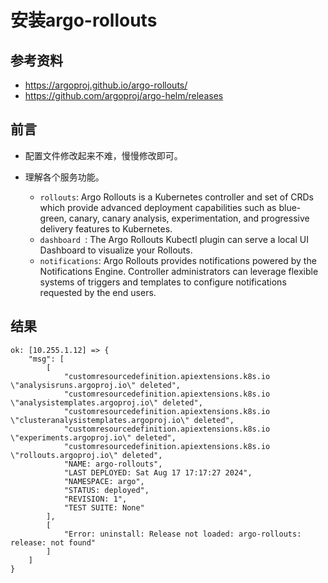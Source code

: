 # 安装argo-rollouts


## 参考资料
- https://argoproj.github.io/argo-rollouts/
- https://github.com/argoproj/argo-helm/releases


## 前言
- 配置文件修改起来不难，慢慢修改即可。

- 理解各个服务功能。
  - `rollouts`:      Argo Rollouts is a Kubernetes controller and set of CRDs which provide advanced deployment 
                     capabilities such as blue-green, canary, canary analysis, experimentation, 
                     and progressive delivery features to Kubernetes.
  - `dashboard `:    The Argo Rollouts Kubectl plugin can serve a local UI Dashboard to visualize your Rollouts.              
  - `notifications`: Argo Rollouts provides notifications powered by the Notifications Engine. Controller 
                     administrators can leverage flexible systems of triggers and templates to configure 
                     notifications requested by the end users.                 

## 结果
```shell
ok: [10.255.1.12] => {
    "msg": [
        [
            "customresourcedefinition.apiextensions.k8s.io \"analysisruns.argoproj.io\" deleted",
            "customresourcedefinition.apiextensions.k8s.io \"analysistemplates.argoproj.io\" deleted",
            "customresourcedefinition.apiextensions.k8s.io \"clusteranalysistemplates.argoproj.io\" deleted",
            "customresourcedefinition.apiextensions.k8s.io \"experiments.argoproj.io\" deleted",
            "customresourcedefinition.apiextensions.k8s.io \"rollouts.argoproj.io\" deleted",
            "NAME: argo-rollouts",
            "LAST DEPLOYED: Sat Aug 17 17:17:27 2024",
            "NAMESPACE: argo",
            "STATUS: deployed",
            "REVISION: 1",
            "TEST SUITE: None"
        ],
        [
            "Error: uninstall: Release not loaded: argo-rollouts: release: not found"
        ]
    ]
}
```